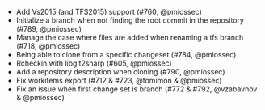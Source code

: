 * Add Vs2015 (and TFS2015) support (#760, @pmiossec)
* Initialize a branch when not finding the root commit in the repository (#789, @pmiossec)
* Manage the case where files are added when renaming a tfs branch (#718, @pmiossec)
* Being able to clone from a specific changeset (#784, @pmiossec)
* Rcheckin with libgit2sharp (#605, @pmiossec)
* Add a repository description when cloning (#790, @pmiossec)
* Fix workitems export (#712 & #723, @tomimon & @pmiossec)
* Fix an issue when first change set is branch (#772 & #792, @vzabavnov & @pmiossec)
